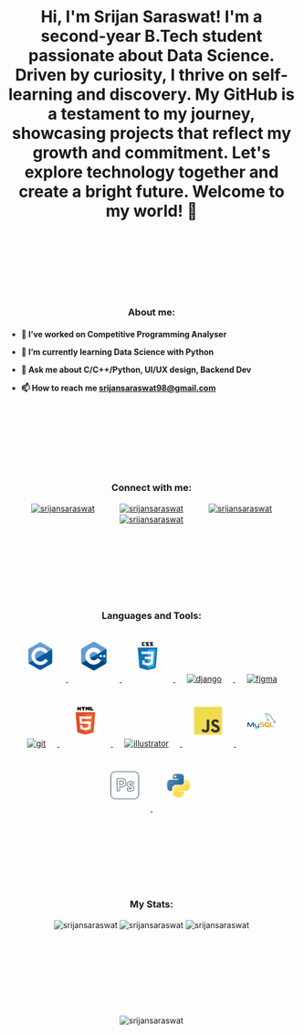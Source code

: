 <!-- **Hey👋🏻**

![Visitor](https://visitor-badge.laobi.icu/badge?page_id=SrijanSaraswat_README.md)

![Overall Stats](https://github-readme-stats.vercel.app/api?username=SrijanSaraswat&count_private=true&show_icons=true&hide=contribs&theme=radical)

![Top Langs](https://github-readme-stats.vercel.app/api/top-langs/?username=SrijanSaraswat&layout=compact)

<a href="mailto:YourEmail@gmail.com">![YourEmail@gmail.com](https://img.shields.io/badge/Gmail-D14836?style=for-the-badge&logo=gmail&logoColor=white)</a><a href="<LinkedInURL>">![LinkedIn](https://img.shields.io/badge/LinkedIn-0077B5?style=for-the-badge&logo=linkedin&logoColor=white)</a> -->

<h1 align="center">Hi, I'm Srijan Saraswat! I'm a second-year B.Tech student passionate about Data Science. Driven by curiosity, I thrive on self-learning and discovery. My GitHub is a testament to my journey, showcasing projects that reflect my growth and commitment. Let's explore technology together and create a bright future. Welcome to my world! 🚀

##

<h3 align="center" style="margin-top: 150px">About me:</h3>

<h4>

- 🔭 I’ve worked on **Competitive Programming Analyser**

- 🌱 I’m currently learning **Data Science with Python**

- 💬 Ask me about **C/C++/Python, UI/UX design,  Backend Dev**

- 📫 How to reach me **srijansaraswat98@gmail.com**

##

<h3 align="center" style="margin-top: 150px">Connect with me:</h3>
<p align="center">
<a href="https://www.hackerrank.com/h221030377" style="padding: 20px" target="blank"><img align="center" src="https://raw.githubusercontent.com/rahuldkjain/github-profile-readme-generator/master/src/images/icons/Social/hackerrank.svg" alt="srijansaraswat" height="40" width="50" /></a>
<a href="https://www.leetcode.com/u/Srijan_/" style="padding: 20px" target="blank"><img align="center" src="https://raw.githubusercontent.com/rahuldkjain/github-profile-readme-generator/master/src/images/icons/Social/leet-code.svg" alt="srijansaraswat" height="40" width="50" /></a>
<a href="https://www.linkedin.com/in/srijan-saraswat" style="padding: 20px" target="blank"><img align="center" src="https://raw.githubusercontent.com/rahuldkjain/github-profile-readme-generator/master/src/images/icons/Social/linked-in-alt.svg" alt="srijansaraswat" height="40" width="50" /></a>
<a href="https://instagram.com/_.srijan_saraswat._" style="padding: 20px" target="blank"><img align="center" src="https://raw.githubusercontent.com/rahuldkjain/github-profile-readme-generator/master/src/images/icons/Social/instagram.svg" alt="srijansaraswat" height="40" width="50" /></a>
</p>


##

<h3 align="center"  style="margin-top: 150px">Languages and Tools:</h3>
<p align="center"> 
<a href="https://www.cprogramming.com/" target="_blank" rel="noreferrer"> 
  <img style="padding: 20px" src="https://raw.githubusercontent.com/devicons/devicon/master/icons/c/c-original.svg" alt="c" height="50" width="50"/> 
</a> 
<a href="https://www.w3schools.com/cpp/" target="_blank" rel="noreferrer"> 
  <img style="padding: 20px" src="https://raw.githubusercontent.com/devicons/devicon/master/icons/cplusplus/cplusplus-original.svg" alt="cplusplus" height="50" width="50"/> 
</a> 
<a href="https://www.w3schools.com/css/" target="_blank" rel="noreferrer"> 
  <img style="padding: 20px" src="https://raw.githubusercontent.com/devicons/devicon/master/icons/css3/css3-original-wordmark.svg" alt="css3" height="50" width="50"/> 
</a> 
<a href="https://www.djangoproject.com/" target="_blank" rel="noreferrer"> 
  <img style="padding: 20px" src="https://cdn.worldvectorlogo.com/logos/django.svg" alt="django" height="50" width="50"/> 
</a> 
<a href="https://www.figma.com/" target="_blank" rel="noreferrer"> 
  <img style="padding: 20px" src="https://www.vectorlogo.zone/logos/figma/figma-icon.svg" alt="figma" height="50" width="50"/> 
</a> 
<a href="https://git-scm.com/" target="_blank" rel="noreferrer"> 
  <img style="padding: 20px" src="https://www.vectorlogo.zone/logos/git-scm/git-scm-icon.svg" alt="git" height="50" width="50"/> 
</a> 
<a href="https://www.w3.org/html/" target="_blank" rel="noreferrer"> 
  <img style="padding: 20px" src="https://raw.githubusercontent.com/devicons/devicon/master/icons/html5/html5-original-wordmark.svg" alt="html5" height="50" width="50"/> 
</a> 
<a href="https://www.adobe.com/in/products/illustrator.html" target="_blank" rel="noreferrer"> 
  <img style="padding: 20px" src="https://www.vectorlogo.zone/logos/adobe_illustrator/adobe_illustrator-icon.svg" alt="illustrator" height="50" width="50"/> 
</a> 
<a href="https://developer.mozilla.org/en-US/docs/Web/JavaScript" target="_blank" rel="noreferrer"> 
  <img style="padding: 20px" src="https://raw.githubusercontent.com/devicons/devicon/master/icons/javascript/javascript-original.svg" alt="javascript" height="50" width="50"/> 
</a> 
<a href="https://www.mysql.com/" target="_blank" rel="noreferrer"> 
  <img style="padding: 20px" src="https://raw.githubusercontent.com/devicons/devicon/master/icons/mysql/mysql-original-wordmark.svg" alt="mysql" height="50" width="50"/> 
</a> 
<a href="https://www.photoshop.com/en" target="_blank" rel="noreferrer"> 
  <img style="padding: 20px" src="https://raw.githubusercontent.com/devicons/devicon/master/icons/photoshop/photoshop-line.svg" alt="photoshop" height="50" width="50"/> 
</a> 
<a href="https://www.python.org" target="_blank" rel="noreferrer"> 
  <img style="padding: 20px" src="https://raw.githubusercontent.com/devicons/devicon/master/icons/python/python-original.svg" alt="python" height="50" width="50"/> 
</a> 
</p>

##
<h3 align="center" style="margin-top: 150px">My Stats:</h3>

<p align="center">
<span>
<img align="center" src="https://github-readme-stats.vercel.app/api/top-langs?username=srijansaraswat&show_icons=true&locale=en&layout=compact&theme=radical" alt="srijansaraswat" />
<img align="center" src="https://github-readme-stats.vercel.app/api?username=srijansaraswat&show_icons=true&locale=en&theme=radical" alt="srijansaraswat" />
<img align="center" src="https://github-readme-streak-stats.herokuapp.com/?user=srijansaraswat&theme=radical" alt="srijansaraswat" /></span></p>

##

<p align="center" style="margin-top: 150px"> <img src="https://komarev.com/ghpvc/?username=srijansaraswat&label=Profile%20visits&color=blueviolet&style=for-the-badge" height="70" alt="srijansaraswat" /> </p>
